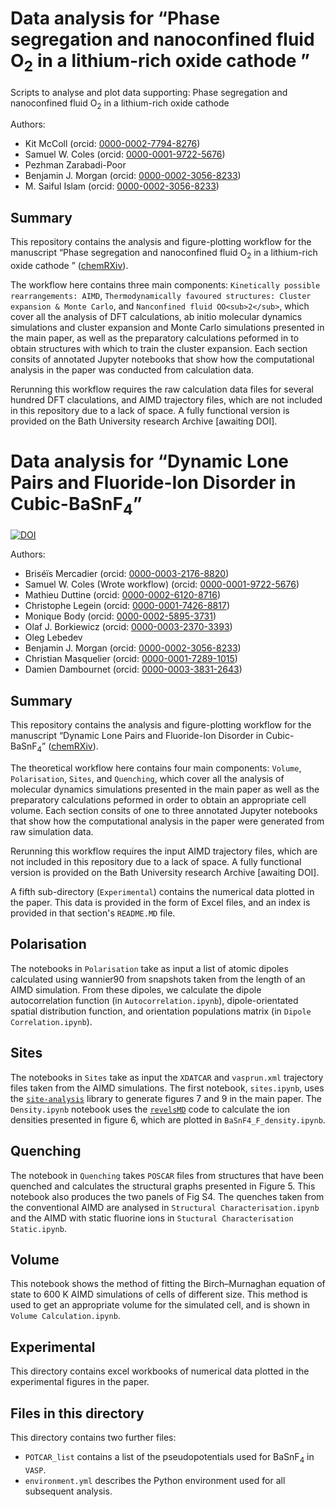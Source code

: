 # Data analysis for &ldquo;Phase segregation and nanoconfined fluid O<sub>2</sub> in a lithium-rich oxide cathode &rdquo;
Scripts to analyse and plot data supporting: Phase segregation and nanoconfined fluid O<sub>2</sub> in a lithium-rich oxide cathode

Authors:
- Kit McColl (orcid: [0000-0002-7794-8276](https://orcid.org/0000-0002-7794-8276)) 
- Samuel W. Coles (orcid: [0000-0001-9722-5676](https://orcid.org/0000-0001-9722-5676))
- Pezhman Zarabadi-Poor
- Benjamin J. Morgan (orcid: [0000-0002-3056-8233](https://orcid.org/0000-0002-3056-8233))
- M. Saiful Islam (orcid: [0000-0002-3056-8233](https://orcid.org/0000-0003-0373-116X))

## Summary
This repository contains the analysis and figure-plotting workflow for the manuscript &ldquo;Phase segregation and nanoconfined fluid O<sub>2</sub> in a lithium-rich oxide cathode &rdquo; ([chemRXiv](https://chemrxiv.org/engage/chemrxiv/article-details/65b261ab9138d23161b931bd)).

The workflow here contains three main components: `Kinetically possible rearrangements: AIMD`, `Thermodynamically favoured structures: Cluster expansion & Monte Carlo`, and `Nanconfined fluid OO<sub>2</sub>`, which cover all the analysis of DFT calculations, ab initio molecular dynamics simulations and cluster expansion and Monte Carlo simulations presented in the main paper, as well as the preparatory calculations peformed in to obtain structures with which to train the cluster expansion. Each section consits of annotated Jupyter notebooks that show how the computational analysis in the paper was conducted from calculation data.

Rerunning this workflow requires the raw calculation data files for several hundred DFT claculations, and AIMD trajectory files, which are not included in this repository due to a lack of space. A fully functional version is provided on the Bath University research Archive [awaiting DOI].


# Data analysis for &ldquo;Dynamic Lone Pairs and Fluoride-Ion Disorder in Cubic-BaSnF<sub>4</sub>&rdquo;
[![DOI](https://zenodo.org/badge/672827700.svg)](https://zenodo.org/badge/latestdoi/672827700)

Authors:
- Bris&eacute;&iuml;s Mercadier (orcid: [0000-0003-2176-8820](https://orcid.org/0000-0003-2176-8820))
- Samuel W. Coles (Wrote workflow) (orcid: [0000-0001-9722-5676](https://orcid.org/0000-0001-9722-5676)) 
- Mathieu Duttine (orcid: [0000-0002-6120-8716](https://orcid.org/0000-0002-6120-8716))
- Christophe Legein (orcid: [0000-0001-7426-8817](https://orcid.org/0000-0001-7426-8817))
- Monique Body (orcid: [0000-0002-5895-3731](https://orcid.org/0000-0002-5895-3731))
- Olaf J. Borkiewicz (orcid: [0000-0003-2370-3393](https://orcid.org/0000-0003-2370-3393))
- Oleg Lebedev
- Benjamin J. Morgan (orcid: [0000-0002-3056-8233](https://orcid.org/0000-0002-3056-8233))
- Christian Masquelier (orcid: [0000-0001-7289-1015](https://orcid.org/0000-0001-7289-1015))
- Damien Dambournet (orcid: [0000-0003-3831-2643](https://orcid.org/0000-0003-3831-2643))

## Summary
This repository contains the analysis and figure-plotting workflow for the manuscript &ldquo;Dynamic Lone Pairs and Fluoride-Ion Disorder in Cubic-BaSnF<sub>4</sub>&rdquo; ([chemRXiv](https://doi.org/10.26434/chemrxiv-2023-m4014-v2)).

The theoretical workflow here contains four main components: `Volume`, `Polarisation`, `Sites`, and `Quenching`, which cover all the analysis of molecular dynamics simulations presented in the main paper as well as the preparatory calculations peformed in order to obtain an appropriate cell volume. Each section consits of one to three annotated Jupyter notebooks that show how the computational analysis in the paper were generated from raw simulation data.

Rerunning this workflow requires the input AIMD trajectory files, which are not included in this repository due to a lack of space. A fully functional version is provided on the Bath University research Archive [awaiting DOI].

A fifth sub-directory (`Experimental`) contains the numerical data plotted in the paper. This data is provided in the form of Excel files, and an index is provided in that section's `README.MD` file.

## Polarisation
The notebooks in `Polarisation` take as input a list of atomic dipoles calculated using wannier90 from snapshots taken from the length of an AIMD simulation. From these dipoles, we calculate the dipole autocorrelation function (in `Autocorrelation.ipynb`), dipole-orientated spatial distribution function, and orientation populations matrix (in `Dipole Correlation.ipynb`).

## Sites
The notebooks in `Sites` take as input the `XDATCAR` and `vasprun.xml` trajectory files taken from the AIMD simulations. The first notebook, `sites.ipynb`, uses the [`site-analysis`](https://github.com/bjmorgan/site-analysis) library to generate figures 7 and 9 in the main paper. The `Density.ipynb` notebook uses the [`revelsMD`](https://github.com/user200000/revelsmd) code to calculate the ion densities presented in figure 6,  which are plotted in `BaSnF4_F_density.ipynb`.

## Quenching
The notebook in `Quenching` takes `POSCAR` files from structures that have been quenched and calculates the structural graphs presented in Figure 5. This notebook also produces the two panels of Fig S4. The quenches taken from the conventional AIMD are analysed in `Structural Characterisation.ipynb` and the AIMD with static fluorine ions in `Stuctural Characterisation Static.ipynb`.

## Volume

This notebook shows the method of fitting the Birch&ndash;Murnaghan equation of state to 600&nbsp;K AIMD simulations of cells of different size. This method is used to get an appropriate volume for the simulated cell, and is shown in `Volume Calculation.ipynb`.

## Experimental

This directory contains excel workbooks of numerical data plotted in the experimental figures in the paper.

## Files in this directory

This directory contains two further files:
- `POTCAR_list` contains a list of the pseudopotentials used for BaSnF<sub>4</sub> in `VASP`.
- `environment.yml` describes the Python environment used for all subsequent analysis.
